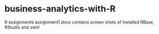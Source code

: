 # business-analytics-with-R
R assignments
assignment1.docx contains screen shots of installed RBase, RStudio and swirl
